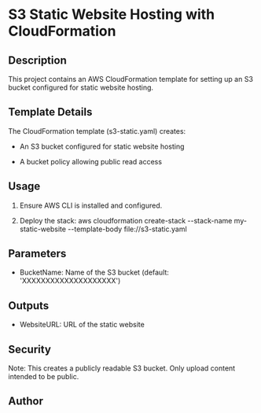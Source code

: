 # S3 Static Website Hosting with CloudFormation<p></p>
<h2>Description</h2>
<p>This project contains an AWS CloudFormation template for 
setting up an S3 bucket configured for static website 
hosting.</p>
<h2>Template Details</h2>
<p>The CloudFormation template (s3-static.yaml) creates:</p>
<ul>
<li><p>An S3 bucket configured for static website hosting</p>
</li><li><p>A bucket policy allowing public read access</p>
</li></ul>
<h2>Usage</h2>
<ol>
<li><p>Ensure AWS CLI is installed and configured.</p>
</li><li><p>Deploy the stack:
aws cloudformation create-stack --stack-name my-static-website 
--template-body file://s3-static.yaml</p>
</li></ol>
<h2>Parameters</h2>
<ul>
<li><p>BucketName: Name of the S3 bucket (default: 
'XXXXXXXXXXXXXXXXXXXX')</p>
</li></ul>
<h2>Outputs</h2>
<ul>
<li><p>WebsiteURL: URL of the static website</p>
</li></ul>
<h2>Security</h2>
<p>Note: This creates a publicly readable S3 bucket. Only upload 
content intended to be public.</p>
<h2>Author</h2>

